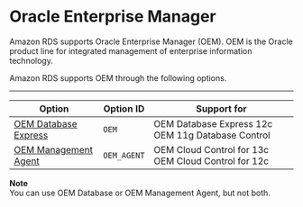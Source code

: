 # Oracle Enterprise Manager<a name="Oracle.Options.OEM"></a>

Amazon RDS supports Oracle Enterprise Manager \(OEM\)\. OEM is the Oracle product line for integrated management of enterprise information technology\.  

Amazon RDS supports OEM through the following options\.


****  

| Option | Option ID | Support for | 
| --- | --- | --- | 
|  [OEM Database Express](Appendix.Oracle.Options.OEM_DBControl.md)  |  `OEM`  |  OEM Database Express 12c OEM 11g Database Control  | 
|  [OEM Management Agent](Oracle.Options.OEMAgent.md)  |  `OEM_AGENT`  |  OEM Cloud Control for 13c OEM Cloud Control for 12c   | 

**Note**  
You can use OEM Database or OEM Management Agent, but not both\. 